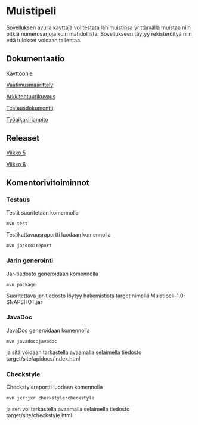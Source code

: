 # Muistipeli

Sovelluksen avulla käyttäjä voi testata lähimuistinsa yrittämällä muistaa niin pitkiä numerosarjoja kuin mahdollista. Sovellukseen täytyy rekisteröityä niin että tulokset voidaan tallentaa.

## Dokumentaatio

[Käyttöohje](https://github.com/Hanna432/ot_harjoitustyo/blob/master/dokumentaatio/kayttoohje.md)

[Vaatimusmäärittely](https://github.com/Hanna432/ot_harjoitustyo/blob/master/dokumentaatio/vaatimusmaarittely.md)

[Arkkitehtuurikuvaus](https://github.com/Hanna432/ot_harjoitustyo/blob/master/dokumentaatio/arkkitehtuuri.md)

[Testausdokumentti](https://github.com/Hanna432/ot_harjoitustyo/blob/master/dokumentaatio/testausdokumentti.md)

[Työaikakirjanpito](https://github.com/Hanna432/ot_harjoitustyo/blob/master/dokumentaatio/tyoaikakirjanpito.md)

## Releaset

[Viikko 5](https://github.com/Hanna432/ot_harjoitustyo/releases)

[Viikko 6](https://github.com/Hanna432/ot_harjoitustyo/releases/tag/viikko6)

## Komentorivitoiminnot

### Testaus

Testit suoritetaan komennolla

`mvn test`

Testikattavuusraportti luodaan komennolla

`mvn jacoco:report`

### Jarin generointi

Jar-tiedosto generoidaan komennolla

`mvn package`

Suoritettava jar-tiedosto löytyy hakemistista target nimellä Muistipeli-1.0-SNAPSHOT.jar

### JavaDoc

JavaDoc generoidaan komennolla

`mvn javadoc:javadoc`

ja sitä voidaan tarkastella avaamalla selaimella tiedosto target/site/apidocs/index.html

### Checkstyle

Checkstyleraportti luodaan komennolla

`mvn jxr:jxr checkstyle:checkstyle`

ja sen voi tarkastella avaamalla selaimella tiedosto target/site/checkstyle.html
